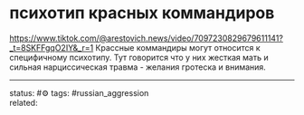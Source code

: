 # психотип красных коммандиров
https://www.tiktok.com/@arestovich.news/video/7097230829679611141?_t=8SKFFgqO2IY&_r=1
Крассные коммандиры могут относится к специфичному психотипу.
Тут говорится что у них жесткая мать и сильная нарциссическая травма - желания гротеска и внимания.

---
status: #⚙️ 
tags: #russian_aggression  
related: 